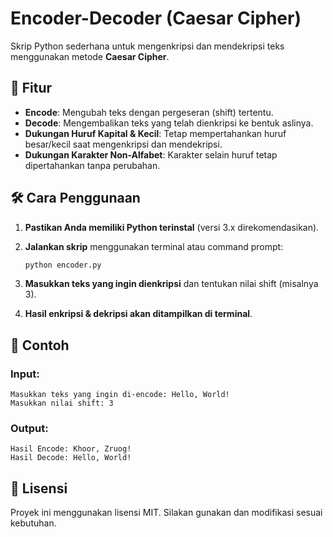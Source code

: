 # Encoder-Decoder (Caesar Cipher)

Skrip Python sederhana untuk mengenkripsi dan mendekripsi teks menggunakan metode **Caesar Cipher**.

## 🚀 Fitur
- **Encode**: Mengubah teks dengan pergeseran (shift) tertentu.
- **Decode**: Mengembalikan teks yang telah dienkripsi ke bentuk aslinya.
- **Dukungan Huruf Kapital & Kecil**: Tetap mempertahankan huruf besar/kecil saat mengenkripsi dan mendekripsi.
- **Dukungan Karakter Non-Alfabet**: Karakter selain huruf tetap dipertahankan tanpa perubahan.

## 🛠️ Cara Penggunaan
1. **Pastikan Anda memiliki Python terinstal** (versi 3.x direkomendasikan).
2. **Jalankan skrip** menggunakan terminal atau command prompt:

   ```sh
   python encoder.py
   ```

3. **Masukkan teks yang ingin dienkripsi** dan tentukan nilai shift (misalnya 3).
4. **Hasil enkripsi & dekripsi akan ditampilkan di terminal**.

## 📌 Contoh
### Input:
```
Masukkan teks yang ingin di-encode: Hello, World!
Masukkan nilai shift: 3
```
### Output:
```
Hasil Encode: Khoor, Zruog!
Hasil Decode: Hello, World!
```

## 📜 Lisensi
Proyek ini menggunakan lisensi MIT. Silakan gunakan dan modifikasi sesuai kebutuhan.
